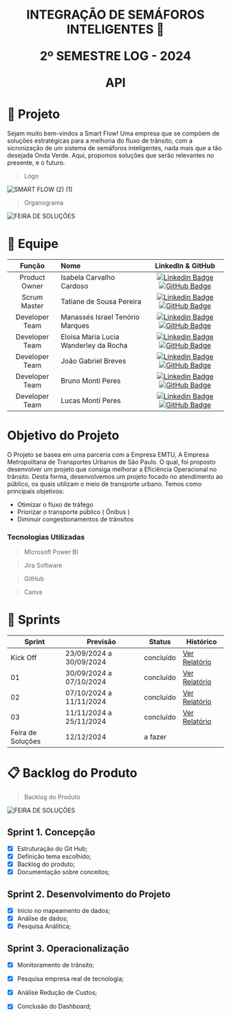 # <p align="center"> INTEGRAÇÃO DE SEMÁFOROS INTELIGENTES 🚦</p> <p align="center">2º SEMESTRE LOG - 2024 </p><p align="center">API</p>


# 🚦 Projeto

 Sejam muito bem-vindos a Smart Flow! Uma empresa que se compõem de soluções estratégicas para a melhoria do fluxo de trânsito, com a sicronização de um sistema de semáforos inteligentes, nada mais que a tão desejada Onda Verde. Aqui, propomos soluções que serão relevantes no presente, e o futuro. 

> Logo

![SMART FLOW (2) (1)](https://github.com/user-attachments/assets/9f322ab7-8709-47aa-ab75-9995951a396e)

 
> Organograma

![FEIRA DE SOLUÇÕES](https://github.com/user-attachments/assets/179cf408-0f99-4ee9-8dfc-f5ce00ba6513)




# 👥 Equipe
|    Função     | Nome                                  |                                                                                                                                                      LinkedIn & GitHub                                                                                                                                                      |
| :-----------: | :------------------------------------ | :-------------------------------------------------------------------------------------------------------------------------------------------------------------------------------------------------------------------------------------------------------------------------------------------------------------------------: |
| Product Owner |  Isabela Carvalho Cardoso    |     [![Linkedin Badge](https://img.shields.io/badge/Linkedin-blue?style=flat-square&logo=Linkedin&logoColor=white)](https://www.linkedin.com/in/isabela-cardoso-b23a57276/) [![GitHub Badge](https://img.shields.io/badge/GitHub-111217?style=flat-square&logo=github&logoColor=white)](https://github.com/isabelacardd)             |
| Scrum Master | Tatiane de Sousa Pereira             |         [![Linkedin Badge](https://img.shields.io/badge/Linkedin-blue?style=flat-square&logo=Linkedin&logoColor=white)](https://www.linkedin.com/in/tatiane-sousa-5b564625b?utm_source=share&utm_campaign=share_via&utm_content=profile&utm_medium=ios_app) [![GitHub Badge](https://img.shields.io/badge/GitHub-111217?style=flat-square&logo=github&logoColor=white)](https://github.com/tatipink)        |
| Developer Team | Manassés Israel Tenório Marques |      [![Linkedin Badge](https://img.shields.io/badge/Linkedin-blue?style=flat-square&logo=Linkedin&logoColor=white)](https://www.linkedin.com/in/manass%C3%A9s-ten%C3%B3rio-184182185?utm_source=share&utm_campaign=share_via&utm_content=profile&utm_medium=android_app) [![GitHub Badge](https://img.shields.io/badge/GitHub-111217?style=flat-square&logo=github&logoColor=white)](https://github.com/MANASSES2710)     |
|  Developer Team  | Eloisa Maria Lucia Wanderley da Rocha  |           [![Linkedin Badge](https://img.shields.io/badge/Linkedin-blue?style=flat-square&logo=Linkedin&logoColor=white)](https://www.linkedin.com/in/eloisa-rocha-aa6579302?trk=contact-info) [![GitHub Badge](https://img.shields.io/badge/GitHub-111217?style=flat-square&logo=github&logoColor=whiteg)](https://github.com/Eloisamlwr)  
|  Developer Team  | João Gabriel Breves   |           [![Linkedin Badge](https://img.shields.io/badge/Linkedin-blue?style=flat-square&logo=Linkedin&logoColor=white)](https://br.linkedin.com/in/jo%C3%A3o-breves) [![GitHub Badge](https://img.shields.io/badge/GitHub-111217?style=flat-square&logo=github&logoColor=whiteg)](https://github.com/JoaoBreves ) 
|  Developer Team  | Bruno Monti Peres   |           [![Linkedin Badge](https://img.shields.io/badge/Linkedin-blue?style=flat-square&logo=Linkedin&logoColor=white)](www.linkedin.com/in/bruno-monti-peres) [![GitHub Badge](https://img.shields.io/badge/GitHub-111217?style=flat-square&logo=github&logoColor=whiteg)]( https://github.com/BrunoMontiPeres ) 
|  Developer Team  | Lucas Monti Peres   |           [![Linkedin Badge](https://img.shields.io/badge/Linkedin-blue?style=flat-square&logo=Linkedin&logoColor=white)](https://www.linkedin.com/in/lucas-monti-peres-100109207/) [![GitHub Badge](https://img.shields.io/badge/GitHub-111217?style=flat-square&logo=github&logoColor=whiteg)](https://github.com/LucasMontiPeres/LucasMontiPeres)

 #  Objetivo do Projeto

 O Projeto se basea em uma parceria com a Empresa EMTU, A Empresa Metropolitana de Transportes Urbanos de São Paulo. O qual, foi proposto desenvolver um projeto que consiga melhorar a Eficiência Operacional no trânsito. Desta forma, desenvolvemos um projeto focado no atendimento ao público, os quais utilizam o meio de transporte urbano. Temos como principais objetivos:

 - Otimizar o fluxo de tráfego
 - Priorizar o transporte público ( Ônibus )
 - Diminuir congestionamentos de trânsitos

 ###  Tecnologias Utilizadas
 > Microsoft Power BI

 > Jira Software

 > GitHub

> Canva

 

# 📌 Sprints

Sprint | Previsão | Status| Histórico|
|------|--------|------|--------|
|Kick Off | 23/09/2024 a 30/09/2024 | concluído | [Ver Relatório]() | 
|01 | 30/09/2024 a 07/10/2024| concluído | [Ver Relatório]()| 
|02| 07/10/2024 a 11/11/2024| concluído |[Ver Relatório]() |
|03| 11/11/2024 a 25/11/2024| concluído |[Ver Relatório]() | 
|Feira de Soluções| 12/12/2024| a fazer | 


  
# 📋 Backlog do Produto

>Backlog do Produto

![FEIRA DE SOLUÇÕES](https://github.com/user-attachments/assets/b67e0c9a-281b-4d0e-a1b2-1118330ea647)





## Sprint 1. Concepção
- [x] Estruturação do Git Hub;
- [x] Definição tema escolhido;
- [x] Backlog do produto;
- [x] Documentação sobre conceitos;

## Sprint 2. Desenvolvimento do Projeto
- [x] Início no mapeamento de dados;
- [x] Análise de dados;
- [x] Pesquisa Análitica;

## Sprint 3. Operacionalização
- [x] Monitoramento de trânsito;
- [x] Pesquisa empresa real de tecnologia;
- [x] Análise Redução de Custos;
- [x] Conclusão do Dashboard;
      
